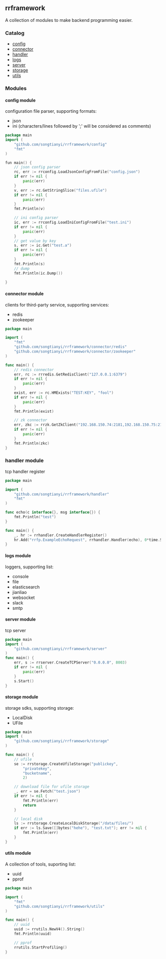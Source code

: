 ## rrframework

A collection of modules to make backend programming easier.

### Catalog
* [config](https://github.com/songtianyi/rrframework#config-module)
* [connector](https://github.com/songtianyi/rrframework#connector-module)
* [handler](https://github.com/songtianyi/rrframework#handler-module)
* [logs](https://github.com/songtianyi/rrframework#logs-module)
* [server](https://github.com/songtianyi/rrframework#server-module)
* [storage](https://github.com/songtianyi/rrframework#storage-module)
* [utils](https://github.com/songtianyi/rrframework#utils-module)

### Modules

#### config module
configuration file parser, supporting formats:
* json
* ini (characters/lines followed by ';' will be considered as comments)

```go
package main
import (
	"github.com/songtianyi/rrframework/config"
	"fmt"
)

fun main() {
	// json config parser
	rc, err := rrconfig.LoadJsonConfigFromFile("config.json")
	if err != nil {
		panic(err)
	}
	v, err := rc.GetStringSlice("files.ufile")
	if err != nil {
		panic(err)
	}
	fmt.Println(v)

	// ini config parser
	ic, err := rrconfig.LoadIniConfigFromFile("test.ini")
	if err != nil {
		panic(err)
	}
	// get value by key
	s, err := ic.Get("test.a")
	if err != nil {
		panic(err)
	}
	fmt.Println(s)
	// dump
	fmt.Println(ic.Dump())
	
}
```

#### connector module
clients for third-party service, supporting services:
* redis
* zookeeper

```go
package main

import (
	"fmt"
	"github.com/songtianyi/rrframework/connector/redis"
	"github.com/songtianyi/rrframework/connector/zookeeper"
)

func main() {
	// redis connector
	err, rc := rrredis.GetRedisClient("127.0.0.1:6379")
	if err != nil {
		panic(err)
	}
	exist, err := rc.HMExists("TEST:KEY", "fool")
	if err != nil {
		panic(err)
	}
	fmt.Println(exist)

	// zk connector
	err, zkc := rrzk.GetZkClient("192.168.150.74:2181,192.168.150.75:2181,192.168.150.132:2181")
	if err != nil {
		panic(err)
	}
	fmt.Println(zkc)
}
```

### handler module
tcp handler register

```go
package main

import (
	"github.com/songtianyi/rrframework/handler"
	"fmt"
)

func echo(c interface{}, msg interface{}) {
	fmt.Println("test")
}

func main() {
	_, hr := rrhandler.CreateHandlerRegister()
	hr.Add("rrfp.ExampleEchoRequest", rrhandler.Handler(echo), 0*time.Second)
}
```

#### logs module
loggers, supporting list:
* console
* file
* elasticsearch
* jianliao
* websocket
* slack
* smtp


#### server module
tcp server

```go
package main
import (
	"github.com/songtianyi/rrframework/server"
)
func main() {
	err, s := rrserver.CreateTCPServer("0.0.0.0", 8003)
	if err != nil {
	    panic(err)
	}
	s.Start()
}
```

#### storage module
storage sdks, supporting storage:
* LocalDisk
* UFile

```go
package main
import (
	"github.com/songtianyi/rrframework/storage"
)

func main() {
	// ufile
	se := rrstorage.CreateUfileStorage("publickey",
		"privatekey",
		"bucketname",
		2)

	// download file for ufile storage
	_, err = se.Fetch("test.json")
	if err != nil {
		fmt.Println(err)
		return
	}

	// local disk
	ls := rrstorage.CreateLocalDiskStorage("/data/files/")
	if err := ls.Save([]bytes("hehe"), "test.txt"); err != nil {
		fmt.Println(err)
	}
}
```

#### utils module
A collection of tools, suporting list:
* uuid
* pprof

```go
package main

import (
	"fmt"
	"github.com/songtianyi/rrframework/utils"
)

func main() {
	// uuid
	uuid := rrutils.NewV4().String()
	fmt.Println(uuid)

	// pprof
	rrutils.StartProfiling()
}
```
